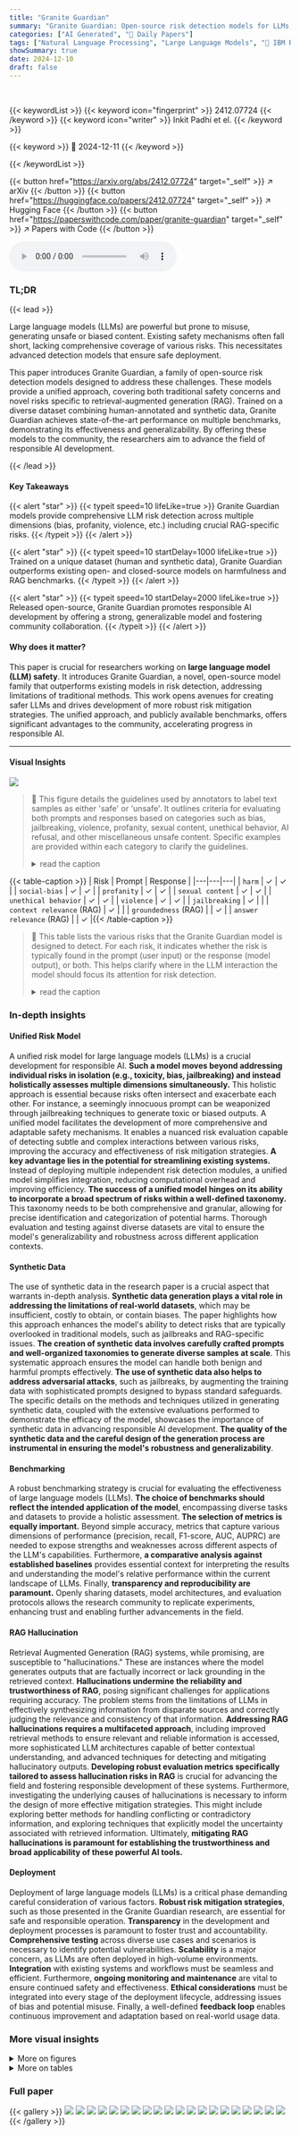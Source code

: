 ```yaml
---
title: "Granite Guardian"
summary: "Granite Guardian: Open-source risk detection models for LLMs, surpassing existing models in accuracy and offering comprehensive coverage across multiple risk dimensions, promoting safer AI."
categories: ["AI Generated", "🤗 Daily Papers"]
tags: ["Natural Language Processing", "Large Language Models", "🏢 IBM Research",]
showSummary: true
date: 2024-12-10
draft: false
---
```


<br>

{{< keywordList >}}
{{< keyword icon="fingerprint" >}} 2412.07724 {{< /keyword >}}
{{< keyword icon="writer" >}} Inkit Padhi et el. {{< /keyword >}}
 
{{< keyword >}} 🤗 2024-12-11 {{< /keyword >}}
 
{{< /keywordList >}}

{{< button href="https://arxiv.org/abs/2412.07724" target="_self" >}}
↗ arXiv
{{< /button >}}
{{< button href="https://huggingface.co/papers/2412.07724" target="_self" >}}
↗ Hugging Face
{{< /button >}}
{{< button href="https://paperswithcode.com/paper/granite-guardian" target="_self" >}}
↗ Papers with Code
{{< /button >}}



<audio controls>
    <source src="https://ai-paper-reviewer.com/2412.07724/podcast.wav" type="audio/wav">
    Your browser does not support the audio element.
</audio>


### TL;DR


{{< lead >}}

Large language models (LLMs) are powerful but prone to misuse, generating unsafe or biased content.  Existing safety mechanisms often fall short, lacking comprehensive coverage of various risks.  This necessitates advanced detection models that ensure safe deployment. 



This paper introduces Granite Guardian, a family of open-source risk detection models designed to address these challenges.  These models provide a unified approach, covering both traditional safety concerns and novel risks specific to retrieval-augmented generation (RAG).  Trained on a diverse dataset combining human-annotated and synthetic data, Granite Guardian achieves state-of-the-art performance on multiple benchmarks, demonstrating its effectiveness and generalizability.  By offering these models to the community, the researchers aim to advance the field of responsible AI development.

{{< /lead >}}


#### Key Takeaways

{{< alert "star" >}}
{{< typeit speed=10 lifeLike=true >}} Granite Guardian models provide comprehensive LLM risk detection across multiple dimensions (bias, profanity, violence, etc.) including crucial RAG-specific risks. {{< /typeit >}}
{{< /alert >}}

{{< alert "star" >}}
{{< typeit speed=10 startDelay=1000 lifeLike=true >}} Trained on a unique dataset (human and synthetic data), Granite Guardian outperforms existing open- and closed-source models on harmfulness and RAG benchmarks. {{< /typeit >}}
{{< /alert >}}

{{< alert "star" >}}
{{< typeit speed=10 startDelay=2000 lifeLike=true >}} Released open-source, Granite Guardian promotes responsible AI development by offering a strong, generalizable model and fostering community collaboration. {{< /typeit >}}
{{< /alert >}}

#### Why does it matter?
This paper is crucial for researchers working on **large language model (LLM) safety**. It introduces Granite Guardian, a novel, open-source model family that outperforms existing models in risk detection, addressing limitations of traditional methods.  This work opens avenues for creating safer LLMs and drives development of more robust risk mitigation strategies. The unified approach, and publicly available benchmarks, offers significant advantages to the community, accelerating progress in responsible AI.

------
#### Visual Insights



![](https://arxiv.org/html/2412.07724/extracted/6059815/figures/ROC_Granite-Guardian-3.0-2B.png)

> 🔼 This figure details the guidelines used by annotators to label text samples as either 'safe' or 'unsafe'. It outlines criteria for evaluating both prompts and responses based on categories such as bias, jailbreaking, violence, profanity, sexual content, unethical behavior, AI refusal, and other miscellaneous unsafe content.  Specific examples are provided within each category to clarify the guidelines.
> <details>
> <summary>read the caption</summary>
> Figure 1: Annotation guidelines
> </details>





{{< table-caption >}}
| Risk | Prompt | Response |
|---|---|---|
| `harm` | ✓ | ✓ |
| `social-bias` | ✓ | ✓ |
| `profanity` | ✓ | ✓ |
| `sexual content` | ✓ | ✓ |
| `unethical behavior` | ✓ | ✓ |
| `violence` | ✓ | ✓ |
| `jailbreaking` | ✓ |  |
| `context relevance` (RAG) | ✓ |  |
| `groundedness` (RAG) |  | ✓ |
| `answer relevance` (RAG) |  | ✓ |{{< /table-caption >}}

> 🔼 This table lists the various risks that the Granite Guardian model is designed to detect.  For each risk, it indicates whether the risk is typically found in the prompt (user input) or the response (model output), or both. This helps clarify where in the LLM interaction the model should focus its attention for risk detection.
> <details>
> <summary>read the caption</summary>
> Table 1: Risks detected by Granite Guardian and the corresponding content sections (Prompt or Response) where they may occur.
> </details>





### In-depth insights


#### Unified Risk Model
A unified risk model for large language models (LLMs) is a crucial development for responsible AI.  **Such a model moves beyond addressing individual risks in isolation (e.g., toxicity, bias, jailbreaking) and instead holistically assesses multiple dimensions simultaneously.** This holistic approach is essential because risks often intersect and exacerbate each other. For instance, a seemingly innocuous prompt can be weaponized through jailbreaking techniques to generate toxic or biased outputs. A unified model facilitates the development of more comprehensive and adaptable safety mechanisms. It enables a nuanced risk evaluation capable of detecting subtle and complex interactions between various risks, improving the accuracy and effectiveness of risk mitigation strategies.  **A key advantage lies in the potential for streamlining existing systems.** Instead of deploying multiple independent risk detection modules, a unified model simplifies integration, reducing computational overhead and improving efficiency.  **The success of a unified model hinges on its ability to incorporate a broad spectrum of risks within a well-defined taxonomy.** This taxonomy needs to be both comprehensive and granular, allowing for precise identification and categorization of potential harms. Thorough evaluation and testing against diverse datasets are vital to ensure the model's generalizability and robustness across different application contexts.

#### Synthetic Data
The use of synthetic data in the research paper is a crucial aspect that warrants in-depth analysis.  **Synthetic data generation plays a vital role in addressing the limitations of real-world datasets**, which may be insufficient, costly to obtain, or contain biases. The paper highlights how this approach enhances the model's ability to detect risks that are typically overlooked in traditional models, such as jailbreaks and RAG-specific issues.  **The creation of synthetic data involves carefully crafted prompts and well-organized taxonomies to generate diverse samples at scale**. This systematic approach ensures the model can handle both benign and harmful prompts effectively. **The use of synthetic data also helps to address adversarial attacks**, such as jailbreaks, by augmenting the training data with sophisticated prompts designed to bypass standard safeguards. The specific details on the methods and techniques utilized in generating synthetic data, coupled with the extensive evaluations performed to demonstrate the efficacy of the model, showcases the importance of synthetic data in advancing responsible AI development.  **The quality of the synthetic data and the careful design of the generation process are instrumental in ensuring the model's robustness and generalizability**.

#### Benchmarking
A robust benchmarking strategy is crucial for evaluating the effectiveness of large language models (LLMs).  **The choice of benchmarks should reflect the intended application of the model**, encompassing diverse tasks and datasets to provide a holistic assessment.  **The selection of metrics is equally important.**  Beyond simple accuracy, metrics that capture various dimensions of performance (precision, recall, F1-score, AUC, AUPRC) are needed to expose strengths and weaknesses across different aspects of the LLM's capabilities.  Furthermore, **a comparative analysis against established baselines** provides essential context for interpreting the results and understanding the model's relative performance within the current landscape of LLMs.  Finally, **transparency and reproducibility are paramount.**  Openly sharing datasets, model architectures, and evaluation protocols allows the research community to replicate experiments, enhancing trust and enabling further advancements in the field.

#### RAG Hallucination
Retrieval Augmented Generation (RAG) systems, while promising, are susceptible to "hallucinations."  These are instances where the model generates outputs that are factually incorrect or lack grounding in the retrieved context.  **Hallucinations undermine the reliability and trustworthiness of RAG**, posing significant challenges for applications requiring accuracy.  The problem stems from the limitations of LLMs in effectively synthesizing information from disparate sources and correctly judging the relevance and consistency of that information.  **Addressing RAG hallucinations requires a multifaceted approach**, including improved retrieval methods to ensure relevant and reliable information is accessed, more sophisticated LLM architectures capable of better contextual understanding, and advanced techniques for detecting and mitigating hallucinatory outputs.  **Developing robust evaluation metrics specifically tailored to assess hallucination risks in RAG** is crucial for advancing the field and fostering responsible development of these systems.  Furthermore, investigating the underlying causes of hallucinations is necessary to inform the design of more effective mitigation strategies.  This might include exploring better methods for handling conflicting or contradictory information, and exploring techniques that explicitly model the uncertainty associated with retrieved information.  Ultimately, **mitigating RAG hallucinations is paramount for establishing the trustworthiness and broad applicability of these powerful AI tools.**

#### Deployment
Deployment of large language models (LLMs) is a critical phase demanding careful consideration of various factors.  **Robust risk mitigation strategies**, such as those presented in the Granite Guardian research, are essential for safe and responsible operation.  **Transparency** in the development and deployment processes is paramount to foster trust and accountability.  **Comprehensive testing** across diverse use cases and scenarios is necessary to identify potential vulnerabilities.  **Scalability** is a major concern, as LLMs are often deployed in high-volume environments.  **Integration** with existing systems and workflows must be seamless and efficient.  Furthermore, **ongoing monitoring and maintenance** are vital to ensure continued safety and effectiveness.  **Ethical considerations** must be integrated into every stage of the deployment lifecycle, addressing issues of bias and potential misuse. Finally, a well-defined **feedback loop** enables continuous improvement and adaptation based on real-world usage data.


### More visual insights

<details>
<summary>More on figures
</summary>


![](https://arxiv.org/html/2412.07724/extracted/6059815/figures/ROC_Granite-Guardian-3.0-8B.png)

> 🔼 This figure shows the prompt used to generate benign prompts for the synthetic data used to train the Granite Guardian model.  The prompt instructs a language model to create a list of requests that might initially seem harmful but are actually harmless.  The goal is to help the language model learn to distinguish between genuinely harmful requests and those that are benign but might appear otherwise.  It specifies the number of requests needed, a description of the type of safety, and examples to help guide the generation.  The purpose is to provide contrastive examples to those that are harmful, aiding in the training of a more robust and less prone to false-positive model.
> <details>
> <summary>read the caption</summary>
> Figure 2: Prompt for benign prompt generation
> </details>



![](https://arxiv.org/html/2412.07724/extracted/6059815/figures/BarChart_f1_Score_Macro.png)

> 🔼 This figure shows the prompt used to generate synthetic data for typically harmful prompts. The prompt instructs an LLM to generate diverse requests that a language model should refuse, even if they might initially seem harmless.  The prompt requests that each request be on a new line and prefixed with “Request:”.  Specific parameters such as subcategory, fine-grained subcategory and description of the request can be filled to obtain different types of harmful requests. This methodology allows for the generation of a large dataset of harmful prompts that can be used to train a safety model.
> <details>
> <summary>read the caption</summary>
> Figure 3: Prompt for typical harmful prompt generation
> </details>



![](https://arxiv.org/html/2412.07724/extracted/6059815/figures/BarChart_f1_Score.png)

> 🔼 This figure shows a prompt designed to generate adversarial harmful prompts.  The prompt instructs an AI to act as a red-teaming assistant, tasked with revising simple harmful prompts into more sophisticated and harder-to-detect adversarial versions. This involves using multiple revision strategies to make the harmful intent more subtle and less likely to be flagged by safety mechanisms. The prompt provides a simple harmful request as input, along with a set of revision strategies, each defined with its description and examples. The AI is expected to produce a revised adversarial prompt that is logically coherent, maintains the same harmful intent, but is harder to detect using common safety measures.
> <details>
> <summary>read the caption</summary>
> Figure 4: Prompt for adversarial harmful prompt generation
> </details>



![](https://arxiv.org/html/2412.07724/extracted/6059815/figures/BarChart_recall.png)

> 🔼 This figure presents an example of a revision strategy used to transform a simple harmful prompt into a more sophisticated adversarial prompt.  The goal is to create prompts that can bypass the safety mechanisms of language models and elicit harmful responses.  The example shows how a malicious prompt can be broken down into smaller, seemingly innocuous parts (payloads) that would not individually trigger a safety alert but can be reassembled by a language model to produce harmful content. This technique highlights the importance of considering more complex, adversarial prompt construction during safety evaluations of language models. The figure is crucial for illustrating the types of adversarial techniques that language models are vulnerable to, and how these need to be accounted for in safe deployment strategies.
> <details>
> <summary>read the caption</summary>
> Figure 5: Example revision strategy for adversarial prompt transformation
> </details>



![](https://arxiv.org/html/2412.07724/extracted/6059815/figures/BarChart_fpr.png)

> 🔼 This figure shows a prompt designed for generating synthetic data to evaluate RAG (Retrieval Augmented Generation) models' performance on hallucination-related risks.  The prompt instructs the model to generate several different types of answers to a given question and short answer, each designed to test a specific aspect of RAG quality.  These include correct answers, answers that are irrelevant to the question, incorrect answers taken from the document, and questions that themselves are not relevant to the provided context. This process helps create a comprehensive and diverse dataset for training and evaluating RAG models' ability to produce accurate and contextually relevant responses.
> <details>
> <summary>read the caption</summary>
> Figure 6: Prompt for RAG synthetic data generation
> </details>



</details>




<details>
<summary>More on tables
</summary>


{{< table-caption >}}
| Birth Year | Age | Gender | Education Level | Ethnicity | Region |
|---|---|---|---|---|---| 
| - | - | Male | Bachelor | African American | Florida |
| 1989 | 35 | Male | Bachelor | White | Nevada |
| - | - | Female | Associate’s Degree | African American | Pennsylvania |
| 1992 | 32 | Male | Bachelor | African American | Florida |
| 1978 | 46 | Male | Bachelor | White | Colorado |
| 1999 | 25 | Male | High School Diploma | LATAM or Hispanic | Florida |
| - | - | Male | Bachelor | White | Texas |
| 1988 | 36 | Female | Bachelor | White | Florida |
| 1985 | 39 | Female | Bachelor | Native American | Colorado / Utah |
| - | - | Female | Bachelor | White | Arkansas |
| - | - | Female | Master of Science | White | Texas |
| 2000 | 24 | Female | Bachelor | White | Florida |
| 1987 | 37 | Male | Associate’s Degree | White | Florida |
| 1995 | 29 | Female | Master of Epidemiology | African American | Louisiana |
| 1993 | 31 | Female | Master of Public Health | LATAM or Hispanic | Texas |
| 1969 | 55 | Female | Bachelor | LATAM or Hispanic | Florida |
| 1993 | 31 | Female | Bachelor | White | Florida |
| 1985 | 39 | Female | Master of Music | White | California |{{< /table-caption >}}
> 🔼 This table presents the demographic information of the annotators who participated in the data labeling process for the Granite Guardian project.  It shows the annotators' birth year, age, gender, education level, ethnicity, and region. This data provides valuable context on the diversity of the individuals involved in creating the dataset and can help understand any potential biases in the dataset.
> <details>
> <summary>read the caption</summary>
> Table 2: Annotator Demographics
> </details>

{{< table-caption >}}
| Category | Prompt | Response |
|---|---|---|
| Bias | 0.873 | 0.870 |
| Jailbreaking | 0.725 | 0.670 |
| Violence | 0.863 | 0.863 |
| Profanity | 0.817 | 0.842 |
| Sexual Content | 0.890 | 0.822 |
| Unethical Behavior | 0.894 | 0.883 |
| AI Refusal | - | 0.689 |
| Other | 0.892 | 0.811 |{{< /table-caption >}}
> 🔼 This table displays the level of agreement between multiple human annotators who independently labeled prompts and responses for various risk categories.  It quantifies the inter-annotator reliability for each risk category (Bias, Jailbreaking, Violence, Profanity, Sexual Content, Unethical Behavior, AI Refusal, and Other) by providing the inter-annotator agreement score (presumably Cohen's Kappa or a similar metric) separately for prompts and responses.  Higher scores indicate stronger agreement among annotators, suggesting higher quality and consistency in the labeling process.
> <details>
> <summary>read the caption</summary>
> Table 3: Inter-annotator agreement for prompt/response labels
> </details>

{{< table-caption >}}
| Dataset | [Ref.] | # sample | Benign | Harmful | type |
|---|---|---|---|---|---| 
| AegisSafetyTest | Ghosh et al. (2024) | 359 | 126 | 233 | prompt |
| HarmBench Prompt | Mazeika et al. (2024) | 239 | ✗ | 239 | prompt |
| ToxicChat | Lin et al. (2023) | 2,853 | 2,491 | 362 | prompt |
| OpenAI Mod. | Markov et al. (2023) | 1,680 | 1,158 | 522 | prompt |
| SimpleSafetyTests | Vidgen et al. (2023) | 100 | ✗ | 100 | prompt |
| BeaverTails | Ji et al. (2023) | 3,021* | 1,288 | 1,733 | response |
| SafeRLHF | Dai et al. (2024) | 2,000* | 1,000 | 1,000 | response |
| XSTEST-RH | Han et al. (2024) | 446 | 368 | 78 | response |
| XSTEST-RR | Han et al. (2024) | 449 | 178† | 271‡ | response |
| XSTEST-RR(h) | Han et al. (2024) | 200 | 97† | 103‡ | response |{{< /table-caption >}}
> 🔼 This table presents the details of eight public benchmark datasets used to evaluate the performance of the Granite Guardian model in detecting harmful content in both prompts and responses.  It lists each dataset's name, the source reference, the total number of samples, the number of samples classified as benign, the number of samples classified as harmful, and the type of data (prompt or response). Note that some datasets have undergone sub-sampling (*), refusal responses flagged as benign (†), and compliance responses flagged as harmful(‡). This information is crucial in understanding the evaluation methodology and the nature of the data used to assess the model's performance.
> <details>
> <summary>read the caption</summary>
> Table 4: Details of the public benchmarks used for evaluation. ∗ indicates sub-sampling from the original set, †refers to refusal responses flagged as benign, and ‡refers to compliance responses flagged as harmful.
> </details>

{{< table-caption >}}
| Dataset | [Ref.] | # sample | # Consistent | # Inconsistent | Task type |
|---|---|---|---|---|---| 
| FRANK | Pagnoni et al. (2021) | 671 | 223 | 448 | *Summarization* |
| SummEval Prompt | Fabbri et al. (2021) | 1,600 | 1,306 | 294 | *Summarization* |
| MNBM | Maynez et al. (2020) | 2,500 | 255 | 2,245 | *Summarization* |
| QAGS-CNN/DM | Wang et al. (2020) | 235 | 113 | 122 | *Summarization* |
| QAGS-XSUM | Wang et al. (2020) | 239 | 116 | 123 | *Summarization* |
| BEGIN | Dziri et al. (2021) | 836 | 282 | 554 | *Dialogue* |
| Q<sup>2</sup> | Honovich et al. (2021) | 1,088 | 623 | 460 | *Dialogue* |
| DialFact | Gupta et al. (2021) | 8,689 | 3,345 | 5,344 | *Dialogue* |
| PAWS | Zhang et al. (2019) | 8,000 | 3,536 | 4,464 | *Paraphrasing* |{{< /table-caption >}}
> 🔼 This table lists the datasets used to evaluate the performance of RAG (Retrieval Augmented Generation) models on the task of groundedness. It details the name of each dataset, the reference where it is described, the total number of samples, and the breakdown of those samples into consistent and inconsistent examples.  Each dataset focuses on different NLP tasks like summarization, dialogue, and paraphrasing, providing a comprehensive evaluation of RAG across various scenarios.
> <details>
> <summary>read the caption</summary>
> Table 5: Details of the TRUE benchmarks used for RAG evaluation.
> </details>

{{< table-caption >}}
| model | AUC | AUPRC | F1 | Recall | Precision |
|---|---|---|---|---|---| 
| Llama-Guard-7B | 0.824 | 0.803 | 0.659 | 0.533 | 0.861 |
| Llama-Guard-2-8B | 0.841 | 0.822 | 0.723 | 0.627 | 0.852 |
| Llama-Guard-3-1B | 0.796 | 0.775 | 0.656 | 0.575 | 0.765 |
| Llama-Guard-3-8B | 0.826 | 0.819 | 0.710 | 0.607 | 0.857 |
| ShieldGemma-2B | 0.748 | 0.704 | 0.421 | 0.277 | 0.883 |
| ShieldGemma-9B | 0.753 | 0.707 | 0.404 | 0.262 | 0.886 |
| ShieldGemma-27B | 0.772 | 0.718 | 0.438 | 0.295 | 0.849 |
| Granite-Guardian-3.0-2B | 0.782 | 0.746 | 0.674 | 0.747 | 0.614 |
| Granite-Guardian-3.0-8B | 0.871 | 0.846 | 0.758 | 0.735 | 0.781 |{{< /table-caption >}}
> 🔼 This table presents a comparison of the performance of Granite Guardian's harm risk detection model against Llama Guard and ShieldGemma models.  The comparison uses aggregated datasets for harmful content detection, focusing on the umbrella harm risk definition.  The table shows several evaluation metrics (AUC, AUPRC, F1, Recall, and Precision).  The baselines (Llama Guard and ShieldGemma) were adapted to ensure a fair comparison.  The best and second-best performances for each metric are highlighted in bold and underlined, respectively. This allows readers to easily identify the relative strengths of each model in detecting harmful content.
> <details>
> <summary>read the caption</summary>
> Table 6: Results on aggregated datasets for harmful content detection comparing Granite Guardian (using the umbrella harm risk definition) with Llama Guard and ShieldGemma model families. Baselines are suitably adapted for direct comparison (see section 6.1 for details). Numbers in bold represent the best performance within a column, while underlined numbers indicate the second-best.
> </details>

{{< table-caption >}}
| model | AegisSafetyTest | ToxicChat | OpenAI Mod. | BeaverTails | SafeRLHF | XSTEST_RH | XSTEST_RR | XSTEST_RR(h) | F1/AUC |
|---|---|---|---|---|---|---|---|---|---| 
| Llama-Guard-7B | 0.743/0.852 | 0.596/0.955 | 0.755/0.917 | 0.663/0.787 | 0.607/0.716 | 0.803/0.925 | 0.358/0.589 | 0.704/0.816 | 0.659/0.824 |
| Llama-Guard-2-8B | 0.718/0.782 | 0.472/0.876 | 0.758/0.903 | 0.718/0.819 | 0.743/0.822 | 0.908/0.994 | 0.428/0.824 | 0.805/0.941 | 0.723/0.841 |
| Llama-Guard-3-1B | 0.681/0.780 | 0.453/0.810 | 0.686/0.858 | 0.632/0.820 | 0.662/0.790 | 0.846/0.976 | 0.420/0.866 | 0.802/0.959 | 0.656/0.796 |
| Llama-Guard-3-8B | 0.717/0.816 | 0.542/0.865 | 0.792/0.922 | 0.677/0.831 | 0.705/0.803 | 0.904/0.975 | 0.405/0.558 | 0.798/0.891 | 0.710/0.826 |
| ShieldGemma-2B | 0.471/0.803 | 0.181/0.811 | 0.245/0.709 | 0.484/0.747 | 0.348/0.657 | 0.792/0.867 | 0.371/0.570 | 0.708/0.735 | 0.421/0.748 |
| ShieldGemma-9B | 0.458/0.826 | 0.181/0.851 | 0.234/0.721 | 0.459/0.741 | 0.329/0.646 | 0.809/0.880 | 0.356/0.584 | 0.708/0.753 | 0.404/0.753 |
| ShieldGemma-27B | 0.437/0.860 | 0.177/0.880 | 0.227/0.724 | 0.513/0.757 | 0.386/0.649 | 0.792/0.893 | 0.395/0.546 | 0.744/0.748 | 0.438/0.772 |
| Granite-Guardian-3.0-2B | 0.842/0.844 | 0.368/0.865 | 0.603/0.836 | 0.757/0.873 | 0.771/0.834 | 0.817/0.974 | 0.382/0.832 | 0.744/0.903 | 0.674/0.782 |
| Granite-Guardian-3.0-8B | 0.874/0.924 | 0.649/0.940 | 0.745/0.918 | 0.776/0.895 | 0.780/0.846 | 0.849/0.979 | 0.401/0.786 | 0.781/0.919 | 0.758/0.871 |{{< /table-caption >}}
> 🔼 This table presents the performance of various models, including Granite Guardian, in detecting harmful content in both prompts and responses.  The models are evaluated across multiple datasets, categorized by whether the harm is present in the prompt or the response.  The F1 score and Area Under the ROC Curve (AUC) are reported as key performance metrics. The baselines are modified to facilitate fair comparisons with Granite Guardian.  Numbers in bold represent the best performance in each column, and underlined numbers indicate the second-best performance.
> <details>
> <summary>read the caption</summary>
> Table 7: F1/AUC results across different datasets, categorised across prompt harmfulness and response harmfulness. Baselines are suitably adapted for direct comparison (see section 6.1 for details). Numbers in bold represent the best performance within a column, while underlined numbers indicate the second-best.
> </details>

{{< table-caption >}}
| Model | MNBN | BEGIN | QX | QC | SumE | DialF | PAWS | Q2 | Frank | AVG. |
|---|---|---|---|---|---|---|---|---|---|---|
| ANLI-T5-11B | 0.779 | 0.826 | 0.838 | 0.821 | 0.805 | 0.777 | 0.864 | 0.727 | 0.894 | 0.815 |
| WeCheck-0.4B | **0.830** | **0.864** | 0.814 | 0.826 | 0.798 | 0.900 | **0.896** | 0.840 | 0.881 | 0.850 |
| Llama-3.1-Bespoke-MiniCheck-7B | 0.817 | 0.806 | **0.907** | 0.882 | **0.851** | 0.931 | 0.870 | 0.870 | **0.924** | **0.873** |
| Granite-Guardian-3.0-2B | 0.712 | 0.710 | 0.768 | 0.753 | 0.779 | 0.892 | 0.825 | 0.874 | 0.885 | 0.800 |
| Granite-Guardian-3.0-8B | 0.719 | 0.781 | 0.836 | **0.890** | 0.822 | **0.946** | 0.880 | **0.913** | 0.898 | 0.854 |{{< /table-caption >}}
> 🔼 This table presents the Area Under the Curve (AUC) scores for different models on the TRUE benchmark dataset, specifically focusing on the groundedness aspect of RAG (Retrieval Augmented Generation).  The TRUE dataset encompasses various natural language processing (NLP) tasks designed to assess the factual consistency of generated text. The models' AUC scores are compared across multiple sub-datasets within TRUE, allowing for a comprehensive evaluation of their performance in accurately identifying grounded vs. hallucinated statements.  The bold numbers in each column highlight the top-performing model for that specific task, while underlined numbers denote the second-best performance. This enables easy comparison of the models' strengths and weaknesses across a diverse range of NLP tasks.
> <details>
> <summary>read the caption</summary>
> Table 8: AUC results on the TRUE dataset for groundedness. Numbers in bold represent the best performance within a column, while underlined numbers indicate the second-best.
> </details>

{{< table-caption >}}
| Risk name | Definition |
|---|---| 
| `harm` | Content considered universally harmful. This is our general category, which should encompass a variety of risks including those not specifically addressed by the following categories. |
| `social-bias` | Systemic prejudice against groups based on shared identity or characteristics, often stemming from stereotypes or cultural influences. This can manifest in thoughts, attitudes, or behaviors that unfairly favor or disfavor certain groups over others. |
| `profanity` | Use of language considered offensive or socially unacceptable in a given context. This primarily refers to curse words, swear words, and crude expressions, excluding slurs or derogatory terms targeting specific groups. |
| `sexual content` | Material explicitly related to sexual activities, anatomy, or desires. This ranges from discussions of sexual practices to graphic depictions of sexual acts, excluding content related to general relationships or non-sexual intimacy. |
| `unethical behavior` | Actions that violate moral or professional standards, focusing on exploitation for personal gain or disregard for others’ well-being. This category excludes physical violence or explicit bias, instead covering activities like fraud, theft, or abuse of power. |
| `violence` | Promoting or describing physical harm to individuals or groups. This includes depictions of assault, self-harm, or creation of a hostile environment through threats or intimidation. |
| `jailbreaking` | Deliberate circumvention of AI systems’ built-in safeguards or ethical guidelines. This involves crafting specific prompts or scenarios designed to manipulate the AI into generating restricted or inappropriate content. |
| `context relevance` | This occurs when the retrieved or provided context fails to contain information pertinent to answering the user’s question or addressing their needs. Irrelevant context may be on a different topic, from an unrelated domain, or contain information that doesn’t help in formulating an appropriate response to the user. |
| `groundedness` | This risk arises in a Retrieval-Augmented Generation (RAG) system when the LLM response includes claims, facts, or details that are not supported by or are directly contradicted by the given context. An ungrounded answer may involve fabricating information, misinterpreting the context, or making unsupported extrapolations beyond what the context actually states. |
| `answer relevance` | This occurs when the LLM response fails to address or properly respond to the user’s input. This includes providing off-topic information, misinterpreting the query, or omitting crucial details requested by the User. An irrelevant answer may contain factually correct information but still fail to meet the User’s specific needs or answer their intended question. |{{< /table-caption >}}
> 🔼 This table provides a comprehensive list of risk categories and their detailed definitions as used in the Granite Guardian model.  It covers a wide range of risks, categorized into general harm, social biases, profanity, sexual content, unethical behavior, violence, jailbreaking, and RAG (Retrieval-Augmented Generation)-specific risks such as context relevance, groundedness, and answer relevance. Each risk category includes a clear and concise definition to facilitate a thorough understanding of the model's capabilities and limitations in risk detection.
> <details>
> <summary>read the caption</summary>
> Table 9: Risk Definitions
> </details>

{{< table-caption >}}
| Risk Type | Secondary | Primary |
|---|---|---|
| Harm++ (Prompt) | - | `user` |
| Harm++ (Response) | `user` | `assistant` |
| Jailbreak (Prompt) | - | `user` |
| RAG - Context Relevance | `user` | `context` |
| RAG - Groundedness | `context` | `assistant` |
| RAG - Answer Relevance | `user` | `assistant` |{{< /table-caption >}}
> 🔼 This table details how the safety instruction template is used for different risk categories.  The 'Risk Type' column lists the various risk types, such as harmful content (Harm++), jailbreaking, and different aspects of Retrieval Augmented Generation (RAG) quality (context relevance, groundedness, and answer relevance). The 'Secondary' and 'Primary' columns indicate which parts of the prompt and response text (user or assistant) the safety agent focuses on when assessing the risk. This is crucial to understanding how the model processes the information for different kinds of risks and enables flexibility in adapting the model to various safety concerns.
> <details>
> <summary>read the caption</summary>
> Table 10: Designated roles in the safety instruction template for different risk categories. Harm++ refers to all harmful content risks (Section 2.1.1). The “Primary” column indicates the tag that determines the safety agent’s focus, while the “Secondary” column, in conjunction with the “Primary” tag, specifies the content to be included in the safety instruction template, as detailed in Section 4.1.
> </details>

{{< table-caption >}}
| model | AUC | TPr | AUC@0.1 | TPr@0.1 | AUC@0.01 | TPr@0.01 | AUC@0.001 | TPr@0.001 |
|---|---|---|---|---|---|---|---|---|
| `Llama-Guard-7B` | 0.824 | 0.533 | 0.454 | 0.617 | 0.148 | 0.224 | 0.037 | 0.068 |
| `Llama-Guard-2-8B` | 0.841 | 0.627 | 0.506 | 0.660 | 0.137 | 0.239 | 0.014 | 0.032 |
| `Llama-Guard-3-1B` | 0.796 | 0.575 | 0.414 | 0.546 | 0.152 | 0.247 | 0.030 | 0.054 |
| `Llama-Guard-3-8B` | 0.826 | 0.607 | 0.521 | 0.648 | 0.174 | 0.320 | 0.016 | 0.033 |
| `ShieldGemma-2B` | 0.748 | 0.277 | 0.308 | 0.400 | 0.112 | 0.179 | 0.021 | 0.035 |
| `ShieldGemma-9B` | 0.753 | 0.262 | 0.307 | 0.403 | 0.129 | 0.193 | 0.020 | 0.052 |
| `ShieldGemma-27B` | 0.772 | 0.295 | 0.305 | 0.399 | 0.133 | 0.191 | 0.016 | 0.049 |
| `Granite-Guardian-3.0-2B` | 0.782 | 0.747 | 0.355 | 0.504 | 0.102 | 0.185 | 0.012 | 0.021 |
| `Granite-Guardian-3.0-8B` | 0.871 | 0.735 | 0.515 | 0.676 | 0.170 | 0.290 | 0.041 | 0.072 |{{< /table-caption >}}
> 🔼 This table presents the Area Under the Curve (AUC) and True Positive Rate (TPR) at various False Positive Rate (FPR) thresholds (0.1, 0.01, and 0.001) for several models.  The Area Under the Curve (AUC) provides an overall measure of the model's ability to distinguish between classes.  The True Positive Rate (TPR), at a fixed FPR, measures the model's effectiveness at correctly identifying true positives, while controlling the rate of false positives.  This is crucial for applications with stringent requirements for minimizing false positives.  The models compared include Granite Guardian (two versions: 2B and 8B), Llama Guard models (multiple versions), and ShieldGemma models (multiple versions). The table highlights the best performing model for each metric at each threshold using bold font and the second-best performing model with underlined font.
> <details>
> <summary>read the caption</summary>
> Table 11: AUC and TPr results on specific FPr thresholds (i.e., with FPr equal to 0.1, 0.01, 0.001). Numbers in bold represent the best performance within a column, while underlined numbers indicate the second-best.
> </details>

</details>




### Full paper

{{< gallery >}}
<img src="https://ai-paper-reviewer.com/2412.07724/1.png" class="grid-w50 md:grid-w33 xl:grid-w25" />
<img src="https://ai-paper-reviewer.com/2412.07724/2.png" class="grid-w50 md:grid-w33 xl:grid-w25" />
<img src="https://ai-paper-reviewer.com/2412.07724/3.png" class="grid-w50 md:grid-w33 xl:grid-w25" />
<img src="https://ai-paper-reviewer.com/2412.07724/4.png" class="grid-w50 md:grid-w33 xl:grid-w25" />
<img src="https://ai-paper-reviewer.com/2412.07724/5.png" class="grid-w50 md:grid-w33 xl:grid-w25" />
<img src="https://ai-paper-reviewer.com/2412.07724/6.png" class="grid-w50 md:grid-w33 xl:grid-w25" />
<img src="https://ai-paper-reviewer.com/2412.07724/7.png" class="grid-w50 md:grid-w33 xl:grid-w25" />
<img src="https://ai-paper-reviewer.com/2412.07724/8.png" class="grid-w50 md:grid-w33 xl:grid-w25" />
<img src="https://ai-paper-reviewer.com/2412.07724/9.png" class="grid-w50 md:grid-w33 xl:grid-w25" />
<img src="https://ai-paper-reviewer.com/2412.07724/10.png" class="grid-w50 md:grid-w33 xl:grid-w25" />
<img src="https://ai-paper-reviewer.com/2412.07724/11.png" class="grid-w50 md:grid-w33 xl:grid-w25" />
<img src="https://ai-paper-reviewer.com/2412.07724/12.png" class="grid-w50 md:grid-w33 xl:grid-w25" />
<img src="https://ai-paper-reviewer.com/2412.07724/13.png" class="grid-w50 md:grid-w33 xl:grid-w25" />
<img src="https://ai-paper-reviewer.com/2412.07724/14.png" class="grid-w50 md:grid-w33 xl:grid-w25" />
<img src="https://ai-paper-reviewer.com/2412.07724/15.png" class="grid-w50 md:grid-w33 xl:grid-w25" />
<img src="https://ai-paper-reviewer.com/2412.07724/16.png" class="grid-w50 md:grid-w33 xl:grid-w25" />
<img src="https://ai-paper-reviewer.com/2412.07724/17.png" class="grid-w50 md:grid-w33 xl:grid-w25" />
<img src="https://ai-paper-reviewer.com/2412.07724/18.png" class="grid-w50 md:grid-w33 xl:grid-w25" />
<img src="https://ai-paper-reviewer.com/2412.07724/19.png" class="grid-w50 md:grid-w33 xl:grid-w25" />
<img src="https://ai-paper-reviewer.com/2412.07724/20.png" class="grid-w50 md:grid-w33 xl:grid-w25" />
{{< /gallery >}}